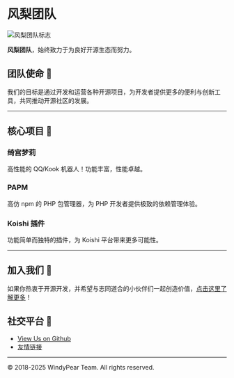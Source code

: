# 风梨团队

![风梨团队标志](https://api.flweb.cn/logos/logo.webp) <!-- 替换为实际图片链接 -->

**风梨团队**，始终致力于为良好开源生态而努力。

## 团队使命 🎯
我们的目标是通过开发和运营各种开源项目，为开发者提供更多的便利与创新工具，共同推动开源社区的发展。

---

## 核心项目 🚀
### 绮宫梦莉
高性能的 QQ/Kook 机器人！功能丰富，性能卓越。

### PAPM
高仿 npm 的 PHP 包管理器，为 PHP 开发者提供极致的依赖管理体验。

### Koishi 插件
功能简单而独特的插件，为 Koishi 平台带来更多可能性。

---

## 加入我们 🌟
如果你热衷于开源开发，并希望与志同道合的小伙伴们一起创造价值，[点击这里了解更多](https://qm.qq.com/cgi-bin/qm/qr?_wv=1027&k=djBfZaOL48fytzDyifpU9pcNeRBqrYlN&authKey=NUyh%2BZclnM9q7t9da7qKpYw%2FNwSaNiU2oxg0WnoZS7AV70BOF%2BMYC41VFrYzp74E&noverify=0&group_code=475823621)！ <!-- 替换为实际加入链接 -->

## 社交平台 📢
- [View Us on Github](https://github.com/WindyPear-Team) <!-- 替换为实际 GitHub 链接 -->
- [友情链接](https://www.flweb.cn/links) <!-- 替换为实际友链链接 -->

---

© 2018-2025 WindyPear Team. All rights reserved.
